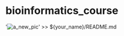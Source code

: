 # bioinformatics_course
'![a_new_pic](https://us.vcdn.net/5019796/uploads/FileUpload/eb/44f317f8850ba74b64ba47b02d1bae.png)' >> ${your_name}/README.md
